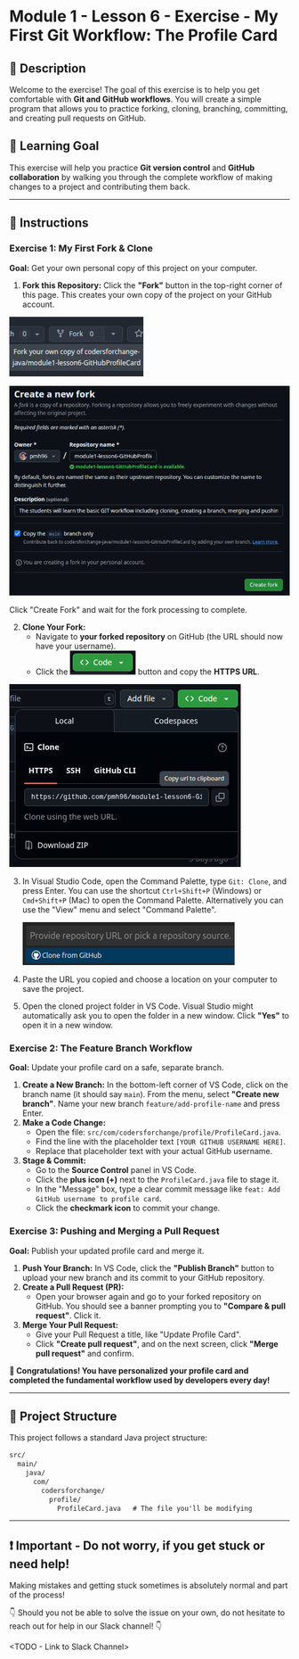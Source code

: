 # Module 1 - Lesson 6 - Exercise - My First Git Workflow: The Profile Card

## 📝 Description

Welcome to the exercise! The goal of this exercise is to help you get comfortable with **Git and GitHub workflows**. You will create a simple program that allows you to practice forking, cloning, branching, committing, and creating pull requests on GitHub.

## 🎯 Learning Goal

This exercise will help you practice **Git version control** and **GitHub collaboration** by walking you through the complete workflow of making changes to a project and contributing them back.

---

## 🚀 Instructions

### Exercise 1: My First Fork & Clone

**Goal:** Get your own personal copy of this project on your computer.

1.  **Fork this Repository:** Click the **"Fork"** button in the top-right corner of this page. This creates your own copy of the project on your GitHub account.

![fork-button](assets/fork-1.png)

![fork-button](assets/fork-2.png)

Click "Create Fork" and wait for the fork processing to complete.

2.  **Clone Your Fork:**
    * Navigate to **your forked repository** on GitHub (the URL should now have your username).
    * Click the ![code-button](assets/code-button.png) button and copy the **HTTPS URL**.
  
![clone-button](assets/clone-button.png)

3. In Visual Studio Code, open the Command Palette, type `Git: Clone`, and press Enter. You can use the shortcut `Ctrl+Shift+P` (Windows) or `Cmd+Shift+P` (Mac) to open the Command Palette. Alternatively you can use the "View" menu and select "Command Palette".

   ![vsc-clone](assets/vsc-clone.png)
4. Paste the URL you copied and choose a location on your computer to save the project.
5. Open the cloned project folder in VS Code. Visual Studio might automatically ask you to open the folder in a new window. Click **"Yes"** to open it in a new window.

### Exercise 2: The Feature Branch Workflow

**Goal:** Update your profile card on a safe, separate branch.

1.  **Create a New Branch:** In the bottom-left corner of VS Code, click on the branch name (it should say `main`). From the menu, select **"Create new branch"**. Name your new branch `feature/add-profile-name` and press Enter.
2.  **Make a Code Change:**
    * Open the file: `src/com/codersforchange/profile/ProfileCard.java`.
    * Find the line with the placeholder text `[YOUR GITHUB USERNAME HERE]`.
    * Replace that placeholder text with your actual GitHub username.
3.  **Stage & Commit:**
    * Go to the **Source Control** panel in VS Code.
    * Click the **plus icon (+)** next to the `ProfileCard.java` file to stage it.
    * In the "Message" box, type a clear commit message like `feat: Add GitHub username to profile card`.
    * Click the **checkmark icon** to commit your change.

### Exercise 3: Pushing and Merging a Pull Request

**Goal:** Publish your updated profile card and merge it.

1.  **Push Your Branch:** In VS Code, click the **"Publish Branch"** button to upload your new branch and its commit to your GitHub repository.
2.  **Create a Pull Request (PR):**
    * Open your browser again and go to your forked repository on GitHub. You should see a banner prompting you to **"Compare & pull request"**. Click it.
3.  **Merge Your Pull Request:**
    * Give your Pull Request a title, like "Update Profile Card".
    * Click **"Create pull request"**, and on the next screen, click **"Merge pull request"** and confirm.

**🥳 Congratulations! You have personalized your profile card and completed the fundamental workflow used by developers every day!**

---

## 📂 Project Structure

This project follows a standard Java project structure:

```
src/
  main/
    java/
      com/
        codersforchange/
          profile/
            ProfileCard.java   # The file you'll be modifying
```

---

## ❗️ Important - Do not worry, if you get stuck or need help!

Making mistakes and getting stuck sometimes is absolutely normal and part of the process! 

👇 Should you not be able to solve the issue on your own, do not hesitate to reach out for help in our Slack channel! 👇

<TODO - Link to Slack Channel>